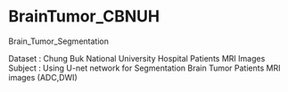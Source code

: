 # BrainTumor_CBNUH

Brain_Tumor_Segmentation

Dataset : Chung Buk National University Hospital Patients MRI Images
Subject : Using U-net network for Segmentation Brain Tumor Patients MRI images (ADC,DWI)
